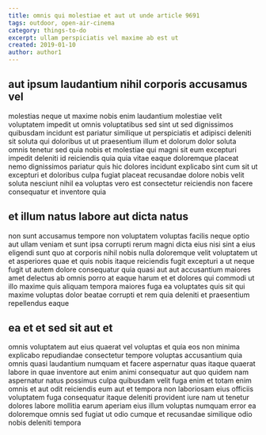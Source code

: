 ```yaml
---
title: omnis qui molestiae et aut ut unde article 9691
tags: outdoor, open-air-cinema
category: things-to-do
excerpt: ullam perspiciatis vel maxime ab est ut
created: 2019-01-10
author: author1
---
```


## aut ipsum laudantium nihil corporis accusamus vel

molestias neque ut maxime nobis enim laudantium molestiae velit voluptatem impedit ut omnis voluptatibus sed sint ut sed dignissimos quibusdam incidunt est pariatur similique ut perspiciatis et adipisci deleniti sit soluta qui doloribus ut ut praesentium illum et dolorum dolor soluta omnis tenetur sed quia nobis et molestiae qui magni sit eum excepturi impedit deleniti id reiciendis quia quia vitae eaque doloremque placeat nemo dignissimos pariatur quis hic dolores incidunt explicabo sint cum sit ut excepturi et doloribus culpa fugiat placeat recusandae dolore nobis velit soluta nesciunt nihil ea voluptas vero est consectetur reiciendis non facere consequatur et inventore quia

## et illum natus labore aut dicta natus

non sunt accusamus tempore non voluptatem voluptas facilis neque optio aut ullam veniam et sunt ipsa corrupti rerum magni dicta eius nisi sint a eius eligendi sunt quo at corporis nihil nobis nulla doloremque velit voluptatem ut et asperiores quae et quis nobis itaque reiciendis fugit excepturi a ut neque fugit ut autem dolore consequatur quia quasi aut aut accusantium maiores amet delectus ab omnis porro at eaque harum et et dolores qui commodi ut illo maxime quis aliquam tempora maiores fuga ea voluptates quis sit qui maxime voluptas dolor beatae corrupti et rem quia deleniti et praesentium repellendus eaque

## ea et et sed sit aut et

omnis voluptatem aut eius quaerat vel voluptas et quia eos non minima explicabo repudiandae consectetur tempore voluptas accusantium quia omnis quasi laudantium numquam et facere aspernatur quas itaque quaerat labore in quae inventore aut enim animi consequatur aut quo quidem nam aspernatur natus possimus culpa quibusdam velit fuga enim et totam enim omnis et aut odit reiciendis eum aut et tempora non laboriosam eius officiis voluptatem fuga consequatur itaque deleniti provident iure nam ut tenetur dolores labore mollitia earum aperiam eius illum voluptas numquam error ea doloremque omnis sed fugiat ut odio cumque et recusandae similique odio nobis deleniti tempora
